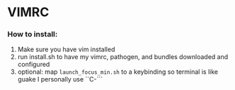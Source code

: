 # VIMRC
### How to install:
1. Make sure you have vim installed
2. run install.sh to have my vimrc, pathogen, and bundles downloaded and configured
3. optional: map `launch_focus_min.sh` to a keybinding so terminal is like guake
I personally use ``C-```
